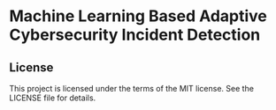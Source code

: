# Machine Learning Based Adaptive Cybersecurity Incident Detection




## License
This project is licensed under the terms of the MIT license. See the LICENSE file for details.
